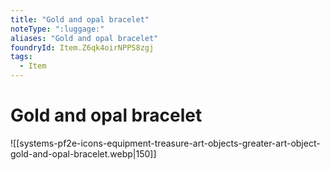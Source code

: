 ```yaml
---
title: "Gold and opal bracelet"
noteType: ":luggage:"
aliases: "Gold and opal bracelet"
foundryId: Item.Z6qk4oirNPPS8zgj
tags:
  - Item
---
```


# Gold and opal bracelet
![[systems-pf2e-icons-equipment-treasure-art-objects-greater-art-object-gold-and-opal-bracelet.webp|150]]
